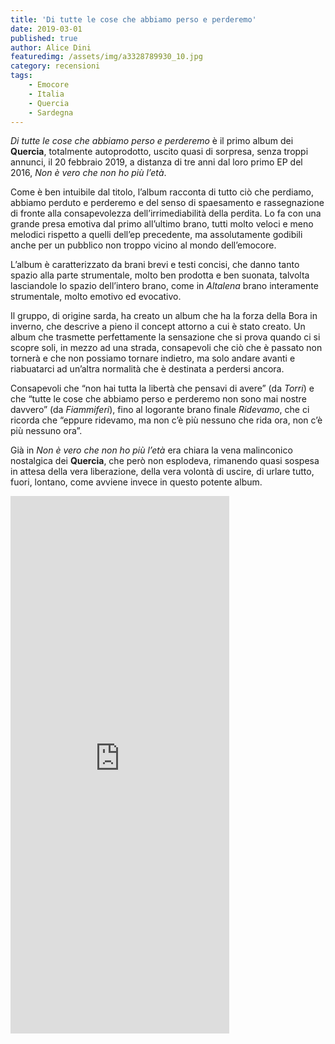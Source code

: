 ```yaml
---
title: 'Di tutte le cose che abbiamo perso e perderemo'
date: 2019-03-01
published: true
author: Alice Dini
featuredimg: /assets/img/a3328789930_10.jpg
category: recensioni
tags:
    - Emocore
    - Italia
    - Quercia
    - Sardegna
---
```

*Di tutte le cose che abbiamo perso e perderemo* è il primo album dei **Quercia**, totalmente autoprodotto, uscito quasi di sorpresa, senza troppi annunci, il 20 febbraio 2019, a distanza di tre anni dal loro primo EP del 2016, *Non è vero che non ho più l’età*.

Come è ben intuibile dal titolo, l’album racconta di tutto ciò che perdiamo, abbiamo perduto e perderemo e del senso di spaesamento e rassegnazione di fronte alla consapevolezza dell’irrimediabilità della perdita. Lo fa con una grande presa emotiva dal primo all’ultimo brano, tutti molto veloci e meno melodici rispetto a quelli dell’ep precedente, ma assolutamente godibili anche per un pubblico non troppo vicino al mondo dell’emocore.

L’album è caratterizzato da brani brevi e testi concisi, che danno tanto spazio alla parte strumentale, molto ben prodotta e ben suonata, talvolta lasciandole lo spazio dell’intero brano, come in *Altalena* brano interamente strumentale, molto emotivo ed evocativo.

Il gruppo, di origine sarda, ha creato un album che ha la forza della Bora in inverno, che descrive a pieno il concept attorno a cui è stato creato. Un album che trasmette perfettamente la sensazione che si prova quando ci si scopre soli, in mezzo ad una strada, consapevoli che ciò che è passato non tornerà e che non possiamo tornare indietro, ma solo andare avanti e riabuatarci ad un’altra normalità che è destinata a perdersi ancora.

Consapevoli che “non hai tutta la libertà che pensavi di avere” (da *Torri*) e che “tutte le cose che abbiamo perso e perderemo non sono mai nostre davvero” (da *Fiammiferi*), fino al logorante brano finale *Ridevamo*, che ci ricorda che “eppure ridevamo, ma non c’è più nessuno che rida ora, non c’è più nessuno ora”.

Già in *Non è vero che non ho più l’età* era chiara la vena malinconico nostalgica dei **Quercia**, che però non esplodeva, rimanendo quasi sospesa in attesa della vera liberazione, della vera volontà di uscire, di urlare tutto, fuori, lontano, come avviene invece in questo potente album.

<iframe seamless="" src="http://bandcamp.com/EmbeddedPlayer/album=967888248/size=large/bgcol=ffffff/linkcol=0687f5/transparent=true/" style="border: 0; width: 350px; height: 860px;"><span class="mce_SELRES_start" data-mce-type="bookmark" style="display: inline-block; width: 0px; overflow: hidden; line-height: 0;">﻿</span>[Di tutte le cose che abbiamo perso e perderemo by Quercia](http://quercia.bandcamp.com/album/di-tutte-le-cose-che-abbiamo-perso-e-perderemo)</iframe>
